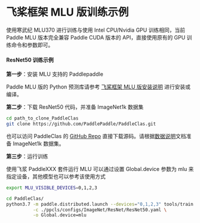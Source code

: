 # 飞桨框架 MLU 版训练示例

使用寒武纪 MLU370 进行训练与使用 Intel CPU/Nvidia GPU 训练相同，当前 Paddle MLU 版本完全兼容 Paddle CUDA 版本的 API，直接使用原有的 GPU 训练命令和参数即可。

#### ResNet50 训练示例

**第一步**：安装 MLU 支持的 Paddlepaddle

Paddle MLU 版的 Python 预测库请参考 [飞桨框架 MLU 版安装说明](./paddle_install_cn.html) 进行安装或编译。


**第二步**：下载 ResNet50 代码，并准备 ImageNet1k 数据集

```bash
cd path_to_clone_PaddleClas
git clone https://github.com/PaddlePaddle/PaddleClas.git
```
也可以访问 PaddleClas 的 [GitHub Repo](https://github.com/PaddlePaddle/PaddleClas) 直接下载源码。请根据[数据说明](https://github.com/PaddlePaddle/PaddleClas/blob/release/2.4/docs/zh_CN/data_preparation/classification_dataset.md)文档准备 ImageNet1k 数据集。

**第三步**：运行训练

使用飞浆 PaddleXXX 套件运行 MLU 可以通过设置 Global.device 参数为 mlu 来指定设备，其他模型也可以参考该使用方式

```bash
export MLU_VISIBLE_DEVICES=0,1,2,3

cd PaddleClas/
python3.7 -m paddle.distributed.launch --devices="0,1,2,3" tools/train.py \
          -c ./ppcls/configs/ImageNet/ResNet/ResNet50.yaml \
          -o Global.device=mlu
```

